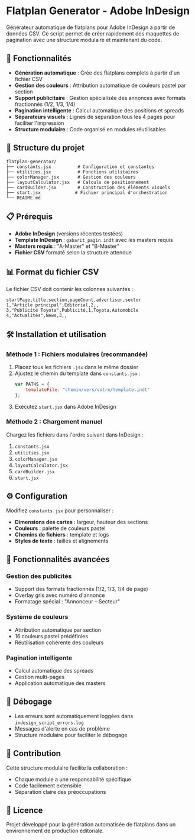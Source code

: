 # Flatplan Generator - Adobe InDesign

Générateur automatique de flatplans pour Adobe InDesign à partir de données CSV. Ce script permet de créer rapidement des maquettes de pagination avec une structure modulaire et maintenant du code.

## 🚀 Fonctionnalités

- **Génération automatique** : Crée des flatplans complets à partir d'un fichier CSV
- **Gestion des couleurs** : Attribution automatique de couleurs pastel par section
- **Support publicitaire** : Gestion spécialisée des annonces avec formats fractionnés (1/2, 1/3, 1/4)
- **Pagination intelligente** : Calcul automatique des positions et spreads
- **Séparateurs visuels** : Lignes de séparation tous les 4 pages pour faciliter l'impression
- **Structure modulaire** : Code organisé en modules réutilisables

## 📁 Structure du projet

```
flatplan-generator/
├── constants.jsx          # Configuration et constantes
├── utilities.jsx          # Fonctions utilitaires
├── colorManager.jsx       # Gestion des couleurs
├── layoutCalculator.jsx   # Calculs de positionnement  
├── cardBuilder.jsx        # Construction des éléments visuels
├── start.jsx             # Fichier principal d'orchestration
└── README.md
```

## 📋 Prérequis

- **Adobe InDesign** (versions récentes testées)
- **Template InDesign** : `gabarit_pagin.indt` avec les masters requis
- **Masters requis** : "A-Master" et "B-Master"
- **Fichier CSV** formaté selon la structure attendue

## 📊 Format du fichier CSV

Le fichier CSV doit contenir les colonnes suivantes :
```csv
startPage,title,section,pageCount,advertiser,sector
1,"Article principal",Editorial,2,,
3,"Publicité Toyota",Publicité,1,Toyota,Automobile
4,"Actualités",News,3,,
```

## 🛠️ Installation et utilisation

### Méthode 1 : Fichiers modulaires (recommandée)

1. Placez tous les fichiers `.jsx` dans le même dossier
2. Ajustez le chemin du template dans `constants.jsx` :
   ```javascript
   var PATHS = {
       templateFile: "chemin/vers/votre/template.indt"
   };
   ```
3. Exécutez `start.jsx` dans Adobe InDesign

### Méthode 2 : Chargement manuel

Chargez les fichiers dans l'ordre suivant dans InDesign :
1. `constants.jsx`
2. `utilities.jsx`
3. `colorManager.jsx`
4. `layoutCalculator.jsx`
5. `cardBuilder.jsx`
6. `start.jsx`

## ⚙️ Configuration

Modifiez `constants.jsx` pour personnaliser :

- **Dimensions des cartes** : largeur, hauteur des sections
- **Couleurs** : palette de couleurs pastel
- **Chemins de fichiers** : template et logs
- **Styles de texte** : tailles et alignements

## 🎨 Fonctionnalités avancées

### Gestion des publicités
- Support des formats fractionnés (1/2, 1/3, 1/4 de page)
- Overlay gris avec numéro d'annonce
- Formatage spécial : "Annonceur – Secteur"

### Système de couleurs
- Attribution automatique par section
- 16 couleurs pastel prédéfinies
- Réutilisation cohérente des couleurs

### Pagination intelligente
- Calcul automatique des spreads
- Gestion multi-pages
- Application automatique des masters

## 🐛 Débogage

- Les erreurs sont automatiquement loggées dans `indesign_script_errors.log`
- Messages d'alerte en cas de problème
- Structure modulaire pour faciliter le débogage

## 🤝 Contribution

Cette structure modulaire facilite la collaboration :
- Chaque module a une responsabilité spécifique
- Code facilement extensible
- Séparation claire des préoccupations

## 📝 Licence

Projet développé pour la génération automatisée de flatplans dans un environnement de production éditoriale.
